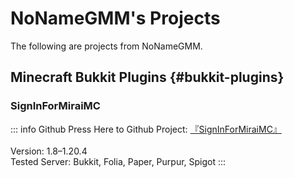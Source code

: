 # NoNameGMM's Projects

The following are projects from NoNameGMM.

## Minecraft Bukkit Plugins {#bukkit-plugins}

### SignInForMiraiMC
::: info Github
Press Here to Github Project: [『SignInForMiraiMC』](https://github.com/NoNameGMM/SignInForMiraiMC)
<br>
<br>
Version: 1.8–1.20.4
<br>
Tested Server: Bukkit, Folia, Paper, Purpur, Spigot
:::
